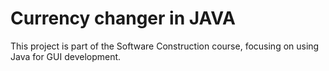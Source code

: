 # Currency changer in JAVA
  This project is part of the Software Construction course, focusing on using Java for GUI development.
